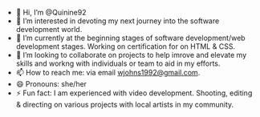 - 👋 Hi, I’m @Quinine92
- 👀 I’m interested in devoting my next journey into the software development world.
- 🌱 I’m currently at the beginning stages of software development/web development stages. Working on certification for on HTML & CSS.
- 💞️ I’m looking to collaborate on projects to help imrove and elevate my skills and workng with individuals or team to aid in my efforts.
- 📫 How to reach me: via email wjohns1992@gmail.com.
- 😄 Pronouns: she/her
- ⚡ Fun fact: I am experienced with video development. Shooting, editing & directing on various projects with local artists in my community. 

<!---
Quinine92/Quinine92 is a ✨ special ✨ repository because its `README.md` (this file) appears on your GitHub profile.
You can click the Preview link to take a look at your changes.
--->
